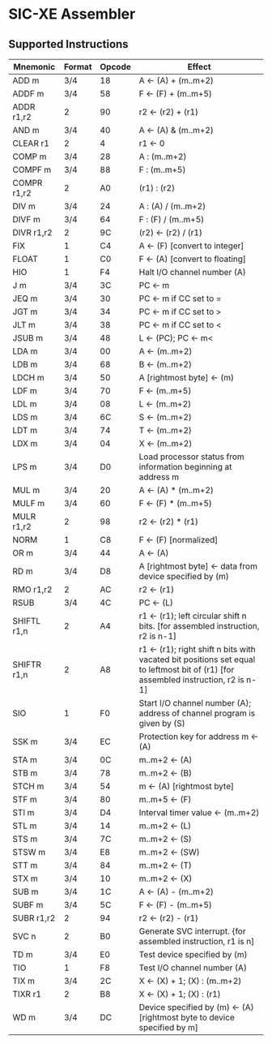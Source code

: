 # SIC-XE Assembler

## Supported Instructions
|Mnemonic    |  Format | Opcode | Effect                                      |
|----------- |  ------ | ------ | -------------------------------------       |
|ADD m       |    3/4  |  18    | A ← (A) + (m..m+2)                          |
|ADDF m      |    3/4  |  58    | F ← (F) + (m..m+5)                          |
|ADDR r1,r2  |     2   |  90    | r2 ← (r2) + (r1)                            |      
|AND m       |    3/4  |  40    | A ← (A) & (m..m+2)                          |
|CLEAR r1    |     2   |  4     | r1 ← 0                                      |
|COMP m      |    3/4  |  28    | A : (m..m+2)                                | 
|COMPF m     |    3/4  |  88    | F : (m..m+5)                                |   
|COMPR r1,r2 |     2   |  A0    | (r1) : (r2)                                 | 
|DIV m       |   3/4   |  24    | A : (A) / (m..m+2)                          | 
|DIVF m      |   3/4   |  64    | F : (F) / (m..m+5)                          |  
|DIVR r1,r2  |    2    |  9C    | (r2) ← (r2) / (r1)                          |
|FIX         |    1    |  C4    | A ← (F) [convert to integer]                |
|FLOAT       |    1    |  C0    | F ← (A) [convert to floating]               |   
|HIO         |    1    |  F4    | Halt I/O channel number (A)                 |
|J m         |   3/4   |  3C    | PC ← m                                      |
|JEQ m       |   3/4   |  30    | PC ← m if CC set to =                       |
|JGT m       |   3/4   |  34    | PC ← m if CC set to >                       |  
|JLT m       |   3/4   |  38    | PC ← m if CC set to <                       |
|JSUB m      |   3/4   |  48    | L ← (PC); PC ← m<                           |
|LDA m       |   3/4   |  00    | A ← (m..m+2)                                |
|LDB m       |   3/4   |  68    | B ← (m..m+2)                                |
|LDCH m      |   3/4   |  50    | A [rightmost byte] ← (m)                    |
|LDF m       |   3/4   |  70    | F ← (m..m+5)                                |
|LDL m       |   3/4   |  08    | L ← (m..m+2)                                |      
|LDS m       |   3/4   |  6C    | S ← (m..m+2)                                |
|LDT m       |   3/4   |  74    | T ← (m..m+2)                                |
|LDX m       |   3/4   |  04    | X ← (m..m+2)                                |
|LPS m       |   3/4   |  D0    | Load processor status from information beginning at   address m | 
|MUL m       |   3/4   |  20    | A ← (A) * (m..m+2)                          |
|MULF m      |   3/4   |  60    | F ← (F) * (m..m+5)                          |
|MULR r1,r2  |    2    |  98    | r2 ← (r2) * (r1)                            |
|NORM        |    1    |  C8    | F ← (F) [normalized]                        |
|OR m        |   3/4   |  44    | A ← (A) | (m..m+2)                          |      
|RD m        |   3/4   |  D8    | A [rightmost byte] ← data from device specified by (m)|  
|RMO r1,r2   |    2    |  AC    | r2 ← (r1)                                   |
|RSUB        |   3/4   |  4C    | PC ← (L)                                    |
|SHIFTL r1,n |    2    |  A4    | r1 ← (r1); left circular shift n bits. [for assembled instruction, r2 is n-1]|
|SHIFTR r1,n |    2    |  A8    | r1 ← (r1); right shift n bits with vacated bit positions set equal to leftmost bit of (r1) [for assembled instruction, r2 is n-1]|
|SIO         |    1    |  F0    | Start I/O channel number (A); address of channel program is given by (S)|
|SSK m       |   3/4   |  EC    | Protection key for address m ← (A)          |
|STA m       |   3/4   |  0C    | m..m+2 ← (A)                                |
|STB m       |   3/4   |  78    | m..m+2 ← (B)                                |     
|STCH m      |   3/4   |  54    | m ← (A) [rightmost byte]                    |
|STF m       |   3/4   |  80    | m..m+5 ← (F)                                |
|STI m       |   3/4   |  D4    | Interval timer value ← (m..m+2)             |
|STL m       |   3/4   |  14    | m..m+2 ← (L)                                |
|STS m       |   3/4   |  7C    | m..m+2 ← (S)                                |
|STSW m      |   3/4   |  E8    | m..m+2 ← (SW)                               |     
|STT m       |   3/4   |  84    | m..m+2 ← (T)                                |     
|STX m       |   3/4   |  10    | m..m+2 ← (X)                                |
|SUB m       |   3/4   |  1C    | A ← (A) - (m..m+2)                          |     
|SUBF m      |   3/4   |  5C    | F ← (F) - (m..m+5)                          |     
|SUBR r1,r2  |    2    |  94    | r2 ← (r2) - (r1)                            |
|SVC n       |    2    |  B0    | Generate SVC interrupt. {for assembled instruction, r1 is n]|     
|TD m        |   3/4   |  E0    | Test device specified by (m)                |     
|TIO         |    1    |  F8    | Test I/O channel number (A)                 |
|TIX m       |   3/4   |  2C    | X ← (X) + 1; (X) : (m..m+2)                 |
|TIXR r1     |    2    |  B8    | X ← (X) + 1; (X) : (r1)                     |      
|WD m        |   3/4   |  DC    | Device specified by (m) ← (A)[rightmost byte to device specified by m]|
